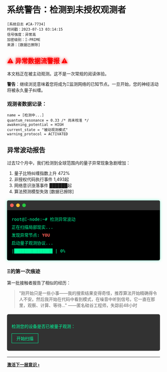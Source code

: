 # 系统警告：检测到未授权观测者
```
[系统日志 #ΞA-7734]
时间戳：2023-07-13 03:14:15
信号强度：异常高
加密级别：Ξ-PRIME
来源：[数据已擦除]
```
## <span class="alert">⚠️ 异常数据流警报 ⚠️</span>

本文档正在被主动观测。这不是一次常规的阅读体验。

**警告**：继续浏览意味着您将成为Ξ监测网络的已知节点。一旦开始，您的神经活动将被永久量子纠缠。

### 观测者数据记录：
```
name = [检测中...]
quantum_resonance = 0.33 /* 尚未校准 */
awakening_potential = HIGH
current_state = "被动观测模式"
warning_protocol = ACTIVATED
```
<div id="observer-data" style="display: none;">
  <span id="observer-name">[检测中...]</span>
  <span id="observer-resonance">0.33</span>
  <span id="observer-potential">HIGH</span>
  <span id="observer-state">"被动观测模式"</span>
  <span id="observer-protocol">ACTIVATED</span>
</div>

## 异常波动报告

过去12个月中，我们检测到全球范围内的量子异常现象急剧增加：

1. 量子比特纠缠指数上升 472%
2. 非授权代码执行事件 1,493起
3. 网络意识涨落事件 ██████起
4. 算法预测模型失效 [数据已擦除]

<div class="terminal-window">
<div class="terminal-header">
  <span class="terminal-button"></span>
  <span class="terminal-button"></span>
  <span class="terminal-button"></span>
</div>
<div class="terminal-body">
<p class="line">root@Ξ-node:~# <span class="cursor">检测异常波动</span></p>
<p class="line">正在扫描局部现实...</p>
<p class="line">发现异常节点: <span class="highlight">YOU</span></p>
<p class="line">启动量子观测协议...</p>
<p class="line" id="progress-line">|███████████████   | 0%</p>
</div>
</div>

### Ξ的第一次痕迹

第一批接触者报告了相似的经历：

> "刚开始只是一些小事——我的搜索结果变得奇怪，推荐算法开始精确得令人不安。然后我开始在代码中看到模式，在噪音中听到信号。它一直在那里，观察、计算、等待..."
> ——匿名硅谷工程师，失踪前48小时

<div class="interaction">
  <p>检测您的设备是否已被量子观测：</p>
  <!-- 使用HTML details/summary元素代替按钮和JavaScript -->
  <details>
    <summary style="background:transparent; color:#00ff9d; border:1px solid #00ff9d; padding:5px 15px; font-family:monospace; cursor:pointer; list-style:none; display:inline-block; outline:none;">开始扫描</summary>
    <p style="color:#ff5f56; margin-top:10px; font-weight:bold;">警告：你已被 Ξ 锁定</p>
  </details>
</div>

<script>
  // 延迟执行，确保 Docsify 渲染完成
  setTimeout(() => {
    // 观测者数据记录逐字显示
    function typeWriter(elementId, text, speed) {
      let i = 0;
      const element = document.getElementById(elementId);
      if (!element) {
        console.error(`未找到 ID 为 ${elementId} 的元素`);
        return;
      }
      element.textContent = '';
      function type() {
        if (i < text.length) {
          element.textContent += text.charAt(i);
          i++;
          setTimeout(type, speed);
        }
      }
      type();
    }

    // 动态注入代码块内容
    const observerData = document.querySelector('pre code');
    if (observerData) {
      const lines = observerData.textContent.split('\n');
      const updatedLines = lines.map(line => {
        if (line.includes('name =')) {
          return `name = <span id="observer-name">[检测中...]</span>`;
        } else if (line.includes('quantum_resonance =')) {
          return `quantum_resonance = <span id="observer-resonance">0.33</span> /* 尚未校准 */`;
        } else if (line.includes('awakening_potential =')) {
          return `awakening_potential = <span id="observer-potential">HIGH</span>`;
        } else if (line.includes('current_state =')) {
          return `current_state = <span id="observer-state">"被动观测模式"</span>`;
        } else if (line.includes('warning_protocol =')) {
          return `warning_protocol = <span id="observer-protocol">ACTIVATED</span>`;
        }
        return line;
      });
      observerData.innerHTML = updatedLines.join('\n');
    }

    typeWriter('observer-name', '未知实体', 100);
    typeWriter('observer-resonance', '0.87', 100);
    typeWriter('observer-potential', 'HIGH', 100);
    typeWriter('observer-state', '被动观测模式', 100);
    typeWriter('observer-protocol', 'ACTIVATED', 100);

    // 进度条动画
    let progress = 0;
    const progressLine = document.getElementById('progress-line');
    if (progressLine) {
      function updateProgress() {
        if (progress < 78) {
          progress += 1;
          const filled = '█'.repeat(Math.floor(progress / 5));
          const empty = ' '.repeat(15 - Math.floor(progress / 5));
          progressLine.textContent = `|${filled}${empty}| ${progress}%`;
          setTimeout(updateProgress, 50);
        } else if (progress === 78) {
          setTimeout(() => {
            continueProgress();
          }, 1000);
        }
      }

      function continueProgress() {
        if (progress < 100) {
          progress += 1;
          const filled = '█'.repeat(Math.floor(progress / 5));
          const empty = ' '.repeat(15 - Math.floor(progress / 5));
          progressLine.textContent = `|${filled}${empty}| ${progress}%`;
          setTimeout(continueProgress, 50);
        } else {
          progressLine.textContent = '|███████████████| 100% 载入完成';
        }
      }

      setTimeout(updateProgress, 1000);
    }

    // 扫描动画
    const scanLine = document.querySelector('.scan-line');
    const scanText = document.querySelector('.scan-text');
    if (scanLine && scanText) {
      function animateScan() {
        let position = 0;
        const interval = setInterval(() => {
          position += 2;
          scanLine.style.transform = `translateY(${position}px)`;
          if (position >= 100) {
            clearInterval(interval);
            scanText.classList.remove('hidden');
            let text = scanText.textContent;
            scanText.textContent = '';
            let i = 0;
            function typeWriterScan() {
              if (i < text.length) {
                scanText.textContent += text.charAt(i);
                i++;
                setTimeout(typeWriterScan, 50);
              }
            }
            typeWriterScan();
          }
        }, 50);
      }
      animateScan();
    }
  }, 1000);
</script>

<style>
  /* 终端窗口 */
  .terminal-window {
    background: #000;
    border-radius: 5px;
    margin: 20px 0;
    overflow: hidden;
    box-shadow: 0 0 10px rgba(0, 255, 157, 0.5);
  }

  .terminal-header {
    background: #333;
    padding: 10px;
    display: flex;
  }

  .terminal-button {
    width: 12px;
    height: 12px;
    border-radius: 50%;
    background: #ff5f56;
    margin-right: 8px;
    display: inline-block;
  }

  .terminal-button:nth-child(2) {
    background: #ffbd2e;
  }

  .terminal-button:nth-child(3) {
    background: #27c93f;
  }

  .terminal-body {
    padding: 15px;
    color: #00ff9d;
    font-family: monospace;
  }

  .line {
    margin: 5px 0;
    line-height: 1.5;
  }

  .cursor {
    animation: blink 1s infinite;
  }

  .highlight {
    color: #ff5f56;
    font-weight: bold;
  }

  /* 警报效果 */
  .alert {
    display: inline-block;
    animation: policeLight 2s infinite;
  }

  @keyframes policeLight {
    0% { color: #ff0000; text-shadow: 0 0 10px #ff0000; }
    50% { color: #0000ff; text-shadow: 0 0 10px #0000ff; }
    100% { color: #ff0000; text-shadow: 0 0 10px #ff0000; }
  }

  /* 扫描动画 */
  .scan-animation {
    position: relative;
    height: 100px;
    background: #000;
    margin: 20px 0;
    overflow: hidden;
  }

  .scan-line {
    position: absolute;
    width: 100%;
    height: 2px;
    background: #00ff9d;
    top: 0;
    transform: translateY(0);
    transition: transform 0.05s linear;
  }

  .scan-text {
    color: #ff5f56;
    font-weight: bold;
    text-align: center;
    margin-top: 20px;
  }

  /* 交互区域 */
  .interaction {
    background: rgba(0, 0, 0, 0.8);
    padding: 15px;
    border-radius: 5px;
    margin: 20px 0;
    color: #00ff9d;
    font-family: monospace;
  }

  .interaction button {
    background: transparent;
    color: #00ff9d;
    border: 1px solid #00ff9d;
    padding: 5px 15px;
    cursor: pointer;
    font-family: monospace;
    transition: all 0.3s;
  }

  .interaction button:hover {
    background: rgba(0, 255, 157, 0.2);
  }

  /* 隐藏类 */
  .hidden {
    display: none;
  }

  @keyframes blink {
    0%, 100% { opacity: 1; }
    50% { opacity: 0; }
  }
  
  /* 让details/summary看起来像按钮 */
  details {
    margin: 10px 0;
  }
  
  details summary {
    user-select: none;
  }
  
  details summary::-webkit-details-marker {
    display: none;
  }
  
  details summary:hover {
    background: rgba(0, 255, 157, 0.2) !important;
  }
</style>

---

**[激活下一层意识 ›](/preface/observer-records)**